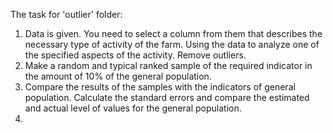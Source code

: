 The task for 'outlier' folder:
1. Data is given. You need to select a column from them that describes the necessary type of activity of the farm. Using the data to analyze one of the specified aspects of the activity. Remove outliers.
2. Make a random and typical ranked sample of the required indicator in the amount of 10% of the general population.
3. Compare the results of the samples with the indicators of general population. Calculate the standard errors and compare the estimated and actual level of values for the general population.
4. 
